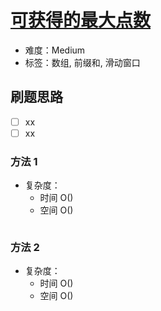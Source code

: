 # [可获得的最大点数](https://leetcode-cn.com/problems/maximum-points-you-can-obtain-from-cards/)

- 难度：Medium
- 标签：数组, 前缀和, 滑动窗口

## 刷题思路

- [ ] xx
- [ ] xx

### 方法 1

- 复杂度：
    - 时间 O()
    - 空间 O()

``` js

```

### 方法 2

- 复杂度：
    - 时间 O()
    - 空间 O()

``` js

```
